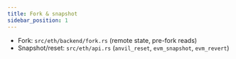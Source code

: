 ```yaml
---
title: Fork & snapshot
sidebar_position: 1
---
```


- Fork: `src/eth/backend/fork.rs` (remote state, pre-fork reads)
- Snapshot/reset: `src/eth/api.rs` (`anvil_reset`, `evm_snapshot`, `evm_revert`)

